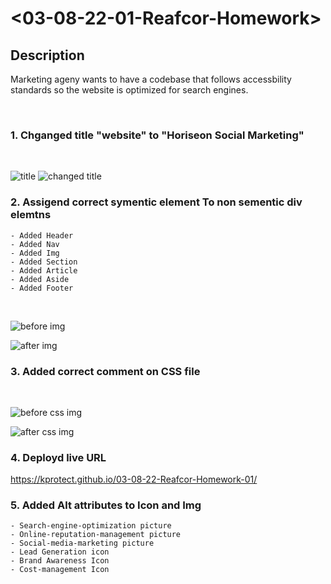 # <03-08-22-01-Reafcor-Homework>

## Description
Marketing ageny wants to have a codebase that follows accessbility standards so the website is optimized for search engines.

<br />


### 1. Chganged title "website" to "Horiseon Social Marketing"
<br />

![title](https://github.com/kProtect/03-08-22-Reafcor-Homework-01/blob/main/assets/images/title.JPG?raw=true)
![changed title](https://github.com/kProtect/03-08-22-Reafcor-Homework-01/blob/main/assets/images/changed%20title.JPG?raw=true)

### 2. Assigend correct symentic element To non sementic div elemtns
    - Added Header
    - Added Nav
    - Added Img
    - Added Section
    - Added Article
    - Added Aside
    - Added Footer
<br />

![before img](https://github.com/kProtect/03-08-22-Reafcor-Homework-01/blob/main/assets/images/Before.JPG?raw=true)

![after img](https://github.com/kProtect/03-08-22-Reafcor-Homework-01/blob/main/assets/images/After.JPG?raw=true)

### 3. Added correct comment on CSS file
<br />

![before css img](https://github.com/kProtect/03-08-22-Reafcor-Homework-01/blob/main/assets/images/Before%20CSS.JPG?raw=true)

![after css img](https://github.com/kProtect/03-08-22-Reafcor-Homework-01/blob/main/assets/images/After%20CSS.JPG?raw=true)


### 4. Deployd live URL 
https://kprotect.github.io/03-08-22-Reafcor-Homework-01/
<br />

### 5. Added Alt attributes to Icon and Img
    - Search-engine-optimization picture
    - Online-reputation-management picture
    - Social-media-marketing picture
    - Lead Generation icon
    - Brand Awareness Icon
    - Cost-management Icon
<br />